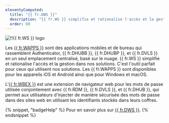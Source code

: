 ```yaml
---
eleventyComputed:
  title: "{{ fr.DWS }}"
  description: "{{ fr.WS }} simplifie et rationalise l'accès et la gestion dans nos solutions."
  order: 80
---
```

![!!{{ fr.WS }} logo](https://cdnweb.devolutions.net/images/projects/workspace/logos/workspace-color-shadow.svg)

Les [{{ fr.WAPPS }}](https://devolutions.net/workspace/) sont des applications mobiles et de bureau qui rassemblent Authenticator, {{ fr.DHUBB }}, {{ fr.DHUBP }}, et {{ fr.DVLS }} en un seul emplacement centralisé, basé sur le nuage. {{ fr.WS }} simplifie et rationalise l'accès et la gestion dans nos solutions. C'est l'outil parfait pour ceux qui utilisent nos solutions. Les {{ fr.WAPPS }} sont disponibles pour les appareils iOS et Android ainsi que pour Windows et macOS.

L'[{{ fr.WBEX }}](https://devolutions.net/workspace/) est une extension de navigateur web pour les mots de passe utilisée conjointement avec {{ fr.RDM }}, {{ fr.DVLS }}, et {{ fr.DHUB }}, qui permet aux utilisateurs d'injecter de manière sécurisée des mots de passe dans des sites web en utilisant les identifiants stockés dans leurs coffres.

{% snippet, "badgeHelp" %}
Pour en savoir plus sur [{{ fr.DWS }}](/workspace/overview/what-is-workspace/).
{% endsnippet %}
